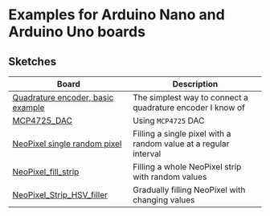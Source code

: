# Examples for Arduino Nano and Arduino Uno boards

## Sketches

| Board                                                          | Description                                                       |
| -------------------------------------------------------------- | ----------------------------------------------------------------- |
| [Quadrature encoder, basic example](/quadrature_encoder_basic) | The simplest way to connect a quadrature encoder I know of        |
| [MCP4725_DAC](/MCP4725_DAC)                                    | Using `MCP4725` DAC                                               |
| [NeoPixel single random pixel](/NeoPixel_single_random)        | Filling a single pixel with a random value at a regular interval  |
| [NeoPixel_fill_strip](NeoPixel_fill_strip)                     | Filling a whole NeoPixel strip with random values                 |
| [NeoPixel_Strip_HSV_filler](/NeoPixel_Strip_HSV_filler)        | Gradually filling NeoPixel with changing values                   |

